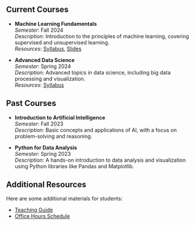 

## Current Courses
- **Machine Learning Fundamentals**  
  *Semester*: Fall 2024  
  *Description*: Introduction to the principles of machine learning, covering supervised and unsupervised learning.  
  *Resources*: [Syllabus](https://example.com/syllabus), [Slides](https://example.com/slides)

- **Advanced Data Science**  
  *Semester*: Spring 2024  
  *Description*: Advanced topics in data science, including big data processing and visualization.  
  *Resources*: [Syllabus](https://example.com/syllabus)

## Past Courses
- **Introduction to Artificial Intelligence**  
  *Semester*: Fall 2023  
  *Description*: Basic concepts and applications of AI, with a focus on problem-solving and reasoning.

- **Python for Data Analysis**  
  *Semester*: Spring 2023  
  *Description*: A hands-on introduction to data analysis and visualization using Python libraries like Pandas and Matplotlib.

## Additional Resources
Here are some additional materials for students:
- [Teaching Guide](assets/files/teaching-guide.pdf)
- [Office Hours Schedule](https://example.com/office-hours)